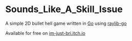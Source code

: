 # Sounds_Like_A_Skill_Issue

A simple 2D bullet hell game written in [Go](https://go.dev/) using [raylib-go](https://github.com/gen2brain/raylib-go)

Available for free on [im-just-bri.itch.io](https://im-just-bri.itch.io/sounds-like-a-skill-issue)